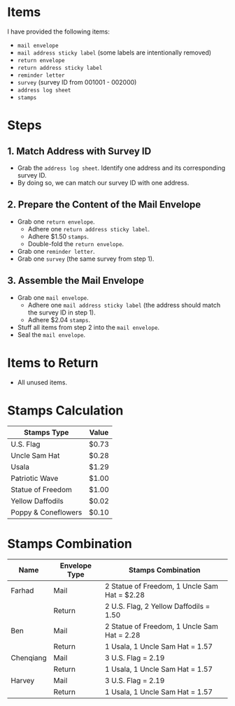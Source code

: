 # Items

I have provided the following items:
- `mail envelope`
- `mail address sticky label` (some labels are intentionally removed)
- `return envelope`
- `return address sticky label`
- `reminder letter`
- `survey` (survey ID from 001001 - 002000)
- `address log sheet`
- `stamps`

# Steps

## 1. Match Address with Survey ID
- Grab the `address log sheet`. Identify one address and its corresponding survey ID.
- By doing so, we can match our survey ID with one address.

## 2. Prepare the Content of the Mail Envelope
- Grab one `return envelope`. 
  - Adhere one `return address sticky label`.
  - Adhere $1.50 `stamps`.
  - Double-fold the `return envelope`.
- Grab one `reminder letter`.
- Grab one `survey` (the same survey from step 1).

## 3. Assemble the Mail Envelope
- Grab one `mail envelope`. 
  - Adhere one `mail address sticky label` (the address should match the survey ID in step 1).
  - Adhere $2.04 `stamps`.
- Stuff all items from step 2 into the `mail envelope`.
- Seal the `mail envelope`.

# Items to Return
- All unused items.

# Stamps Calculation

| Stamps Type           | Value  |
|-----------------------|--------|
| U.S. Flag            | $0.73  |
| Uncle Sam Hat        | $0.28  |
| Usala                | $1.29  |
| Patriotic Wave       | $1.00  |
| Statue of Freedom    | $1.00  |
| Yellow Daffodils     | $0.02  |
| Poppy & Coneflowers  | $0.10  |

# Stamps Combination

| Name       | Envelope Type | Stamps Combination                     |
|------------|---------------|----------------------------------------|
| Farhad     | Mail          | 2 Statue of Freedom, 1 Uncle Sam Hat = $2.28   |
|            | Return        | 2 U.S. Flag, 2 Yellow Daffodils = 1.50        |
| Ben        | Mail          | 2 Statue of Freedom, 1 Uncle Sam Hat = 2.28   |
|            | Return        | 1 Usala, 1 Uncle Sam Hat = 1.57               |
| Chenqiang  | Mail          | 3 U.S. Flag = 2.19                             |
|            | Return        | 1 Usala, 1 Uncle Sam Hat = 1.57                |
| Harvey     | Mail          | 3 U.S. Flag = 2.19                             |
|            | Return        | 1 Usala, 1 Uncle Sam Hat = 1.57                |
